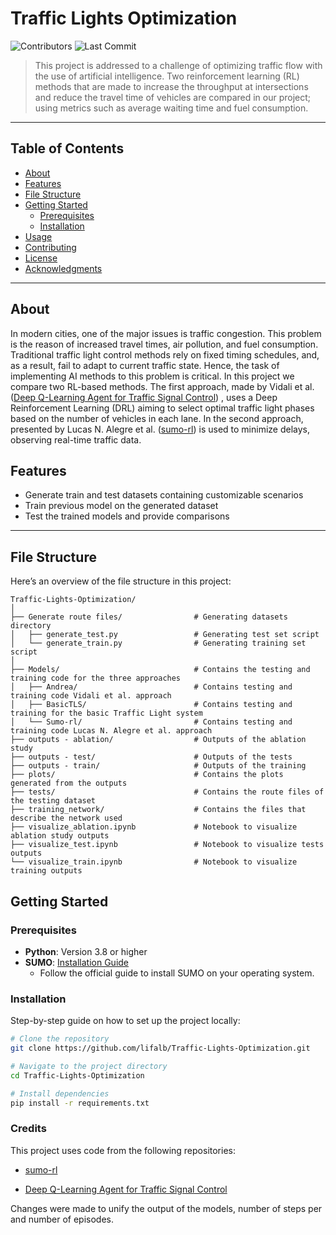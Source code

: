 # Traffic Lights Optimization

![Contributors](https://img.shields.io/github/contributors/lifalb/Traffic-Lights-Optimization)
![Last Commit](https://img.shields.io/github/last-commit/lifalb/Traffic-Lights-Optimization)

> This project is addressed to a challenge of optimizing traffic flow with the use of artificial intelligence. Two reinforcement learning (RL) methods that are made to increase the throughput at intersections and reduce the travel time of vehicles are compared in our project; using metrics such as average waiting time and fuel consumption.

---

## Table of Contents

- [About](#about)
- [Features](#features)
- [File Structure](#file-structure)
- [Getting Started](#getting-started)
  - [Prerequisites](#prerequisites)
  - [Installation](#installation)
- [Usage](#usage)
- [Contributing](#contributing)
- [License](#license)
- [Acknowledgments](#acknowledgments)

---

## About

In modern cities, one of the major issues is traffic congestion. This problem is the reason of increased travel times, air pollution, and fuel consumption. Traditional traffic light control methods rely on fixed timing schedules, and, as a result, fail to adapt to current traffic state. Hence, the task of implementing AI methods to this problem is critical.
In this project we compare two RL-based methods. The first approach, made by Vidali et al. ([Deep Q-Learning Agent for Traffic Signal Control](https://github.com/AndreaVidali/Deep-QLearning-Agent-for-Traffic-Signal-Control)) , uses a Deep Reinforcement Learning (DRL) aiming to select optimal traffic light phases based on the number of vehicles in each lane. In the second approach, presented by Lucas N. Alegre et al. ([sumo-rl](https://github.com/LucasAlegre/sumo-rl)) is used to minimize delays, observing real-time traffic data.


## Features

- Generate train and test datasets containing customizable scenarios
- Train previous model on the generated dataset
- Test the trained models and provide comparisons


---
## File Structure

Here’s an overview of the file structure in this project:

```plaintext
Traffic-Lights-Optimization/
│
├── Generate route files/                # Generating datasets directory
│   ├── generate_test.py                 # Generating test set script
│   └── generate_train.py                # Generating training set script
│
├── Models/                              # Contains the testing and training code for the three approaches
│   ├── Andrea/                          # Contains testing and training code Vidali et al. approach
│   ├── BasicTLS/                        # Contains testing and training for the basic Traffic Light system
│   └── Sumo-rl/                         # Contains testing and training code Lucas N. Alegre et al. approach
├── outputs - ablation/                  # Outputs of the ablation study
├── outputs - test/                      # Outputs of the tests
├── outputs - train/                     # Outputs of the training
├── plots/                               # Contains the plots generated from the outputs
├── tests/                               # Contains the route files of the testing dataset
├── training_network/                    # Contains the files that describe the network used
├── visualize_ablation.ipynb             # Notebook to visualize ablation study outputs
├── visualize_test.ipynb                 # Notebook to visualize tests outputs
└── visualize_train.ipynb                # Notebook to visualize training outputs
```

## Getting Started

### Prerequisites

- **Python**: Version 3.8 or higher
- **SUMO**: [Installation Guide](https://sumo.dlr.de/docs/Installing/index.html)
  - Follow the official guide to install SUMO on your operating system.

### Installation

Step-by-step guide on how to set up the project locally:

```bash
# Clone the repository
git clone https://github.com/lifalb/Traffic-Lights-Optimization.git

# Navigate to the project directory
cd Traffic-Lights-Optimization

# Install dependencies
pip install -r requirements.txt

```

### Credits

This project uses code from the following repositories:

- [sumo-rl](https://github.com/LucasAlegre/sumo-rl)  

- [Deep Q-Learning Agent for Traffic Signal Control](https://github.com/AndreaVidali/Deep-QLearning-Agent-for-Traffic-Signal-Control)  
  
 Changes were made to unify the output of the models, number of steps per and number of episodes.

